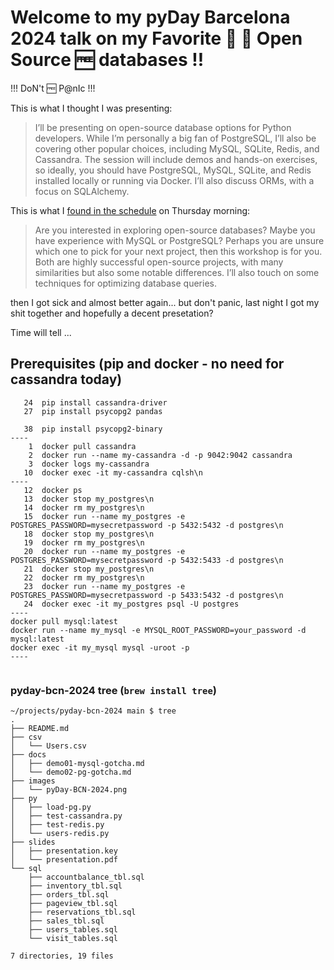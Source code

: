 # Welcome to my pyDay Barcelona 2024 talk on my Favorite 💚 :green_heart: Open Source :free: databases  !!

!!! DoN't :free: P@nIc !!!

This is what I thought I was presenting:

> I’ll be presenting on open-source database options for Python developers. While I’m personally a big fan of PostgreSQL, I’ll also be covering other popular choices, including MySQL, SQLite, Redis, and Cassandra. The session will include demos and hands-on exercises, so ideally, you should have PostgreSQL, MySQL, SQLite, and Redis installed locally or running via Docker. I’ll also discuss ORMs, with a focus on SQLAlchemy.


This is what I [found in the schedule](https://pybcn.org/events/pyday_bcn/pyday_bcn_2024/) on Thursday morning:

> Are you interested in exploring open-source databases? Maybe you have experience with MySQL or PostgreSQL? Perhaps you are unsure which one to pick for your next project, then this workshop is for you. Both are highly successful open-source projects, with many similarities but also some notable differences. I’ll also touch on some techniques for optimizing database queries.


then I got sick and almost better again... but don't panic, 
last night I got my shit together and hopefully a decent presetation?

Time will tell ...


## Prerequisites (pip and docker - no need for cassandra today)

```
   24  pip install cassandra-driver
   27  pip install psycopg2 pandas

   38  pip install psycopg2-binary
----
    1  docker pull cassandra
    2  docker run --name my-cassandra -d -p 9042:9042 cassandra
    3  docker logs my-cassandra
   10  docker exec -it my-cassandra cqlsh\n
----
   12  docker ps
   13  docker stop my_postgres\n
   14  docker rm my_postgres\n
   15  docker run --name my_postgres -e POSTGRES_PASSWORD=mysecretpassword -p 5432:5432 -d postgres\n
   18  docker stop my_postgres\n
   19  docker rm my_postgres\n
   20  docker run --name my_postgres -e POSTGRES_PASSWORD=mysecretpassword -p 5432:5433 -d postgres\n
   21  docker stop my_postgres\n
   22  docker rm my_postgres\n
   23  docker run --name my_postgres -e POSTGRES_PASSWORD=mysecretpassword -p 5433:5432 -d postgres\n
   24  docker exec -it my_postgres psql -U postgres
----
docker pull mysql:latest
docker run --name my_mysql -e MYSQL_ROOT_PASSWORD=your_password -d mysql:latest
docker exec -it my_mysql mysql -uroot -p
----


```

### pyday-bcn-2024 tree (`brew install tree`)
```
~/projects/pyday-bcn-2024 main $ tree
.
├── README.md
├── csv
│   └── Users.csv
├── docs
│   ├── demo01-mysql-gotcha.md
│   └── demo02-pg-gotcha.md
├── images
│   └── pyDay-BCN-2024.png
├── py
│   ├── load-pg.py
│   ├── test-cassandra.py
│   ├── test-redis.py
│   └── users-redis.py
├── slides
│   ├── presentation.key
│   └── presentation.pdf
└── sql
    ├── accountbalance_tbl.sql
    ├── inventory_tbl.sql
    ├── orders_tbl.sql
    ├── pageview_tbl.sql
    ├── reservations_tbl.sql
    ├── sales_tbl.sql
    ├── users_tables.sql
    └── visit_tables.sql

7 directories, 19 files
```





